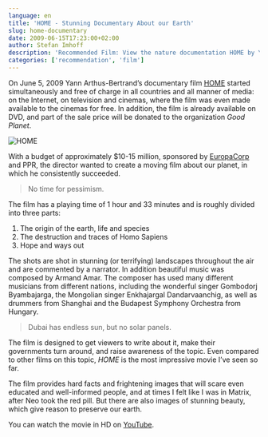 ```yaml
---
language: en
title: 'HOME - Stunning Documentary About our Earth'
slug: home-documentary
date: 2009-06-15T17:23:00+02:00
author: Stefan Imhoff
description: 'Recommended Film: View the nature documentation HOME by Yann Arthus-Bertrand for FREE. Beautiful aerial photographs of the world. The creation of the earth, life, destruction by man and hope and ways out.'
categories: ['recommendation', 'film']
---
```


On June 5, 2009 Yann Arthus-Bertrand’s documentary film [HOME](https://www.youtube.com/watch?v=jqxENMKaeCU) started simultaneously and free of charge in all countries and all manner of media: on the Internet, on television and cinemas, where the film was even made available to the cinemas for free. In addition, the film is already available on DVD, and part of the sale price will be donated to the organization <cite>Good Planet</cite>.

![HOME](/assets/images/articles/2009/home-documentary/home.jpg)

With a budget of approximately $10-15 million, sponsored by [EuropaCorp](http://www.europacorp.com/) and PPR, the director wanted to create a moving film about our planet, in which he consistently succeeded.

<blockquote lang="en" class="pullquote">
  <p>No time for&nbsp;pessimism.</p>
</blockquote>

The film has a playing time of 1 hour and 33 minutes and is roughly divided into three parts:

1. The origin of the earth, life and species
2. The destruction and traces of Homo Sapiens
3. Hope and ways out

The shots are shot in stunning (or terrifying) landscapes throughout the air and are commented by a narrator. In addition beautiful music was composed by Armand Amar. The composer has used many different musicians from different nations, including the wonderful singer Gombodorj Byambajarga, the Mongolian singer Enkhajargal Dandarvaanchig, as well as drummers from Shanghai and the Budapest Symphony Orchestra from Hungary.

<blockquote lang="en" class="pullquote">
  <p>Dubai has endless sun, but no solar&nbsp;panels.</p>
</blockquote>

The film is designed to get viewers to write about it, make their governments turn around, and raise awareness of the topic. Even compared to other films on this topic, <cite>HOME</cite> is the most impressive movie I’ve seen so far.

The film provides hard facts and frightening images that will scare even educated and well-informed people, and at times I felt like I was in Matrix, after Neo took the red pill. But there are also images of stunning beauty, which give reason to preserve our earth.

You can watch the movie in HD on [YouTube](https://www.youtube.com/watch?v=jqxENMKaeCU).
